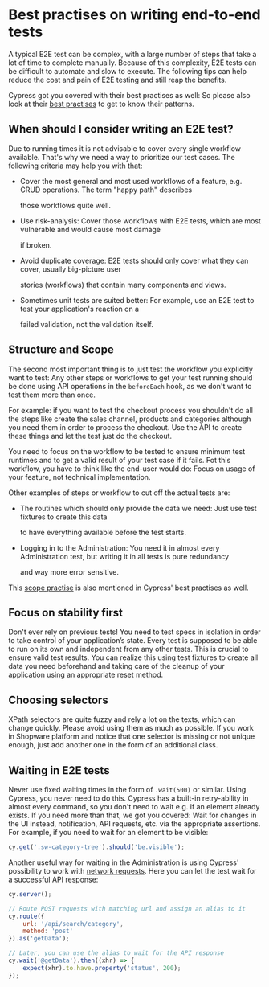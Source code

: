 # Best practises on writing end-to-end tests

A typical E2E test can be complex, with a large number of steps that take a lot of time to complete manually. Because of this complexity, E2E tests can be difficult to automate and slow to execute. The following tips can help reduce the cost and pain of E2E testing and still reap the benefits.

Cypress got you covered with their best practises as well: So please also look at their [best practises](https://docs.cypress.io/guides/references/best-practices.html) to get to know their patterns.

## When should I consider writing an E2E test?

Due to running times it is not advisable to cover every single workflow available. That's why we need a way to prioritize our test cases. The following criteria may help you with that:

* Cover the most general and most used workflows of a feature, e.g. CRUD operations. The term "happy path" describes

  those workflows quite well. 

* Use risk-analysis: Cover those workflows with E2E tests, which are most vulnerable and would cause most damage 

  if broken. 

* Avoid duplicate coverage: E2E tests should only cover what they can cover, usually big-picture user 

  stories \(workflows\) that contain many components and views. 

* Sometimes unit tests are suited better: For example, use an E2E test to test your application's reaction on a 

  failed validation, not the validation itself.

## Structure and Scope

The second most important thing is to just test the workflow you explicitly want to test: Any other steps or workflows to get your test running should be done using API operations in the `beforeEach` hook, as we don't want to test them more than once.

For example: if you want to test the checkout process you shouldn't do all the steps like create the sales channel, products and categories although you need them in order to process the checkout. Use the API to create these things and let the test just do the checkout.

You need to focus on the workflow to be tested to ensure minimum test runtimes and to get a valid result of your test case if it fails. Fot this workflow, you have to think like the end-user would do: Focus on usage of your feature, not technical implementation.

Other examples of steps or workflow to cut off the actual tests are:

* The routines which should only provide the data we need: Just use test fixtures to create this data 

  to have everything available before the test starts.

* Logging in to the Administration: You need it in almost every Administration test, but writing it in all tests is pure redundancy 

  and way more error sensitive.

This [scope practise](https://docs.cypress.io/guides/references/best-practices.html#Organizing-Tests-Logging-In-Controlling-State) is also mentioned in Cypress' best practises as well.

## Focus on stability first

Don't ever rely on previous tests! You need to test specs in isolation in order to take control of your application’s state. Every test is supposed to be able to run on its own and independent from any other tests. This is crucial to ensure valid test results. You can realize this using test fixtures to create all data you need beforehand and taking care of the cleanup of your application using an appropriate reset method.

## Choosing selectors

XPath selectors are quite fuzzy and rely a lot on the texts, which can change quickly. Please avoid using them as much as possible. If you work in Shopware platform and notice that one selector is missing or not unique enough, just add another one in the form of an additional class.

## Waiting in E2E tests

Never use fixed waiting times in the form of `.wait(500)` or similar. Using Cypress, you never need to do this. Cypress has a built-in retry-ability in almost every command, so you don't need to wait e.g. if an element already exists. If you need more than that, we got you covered: Wait for changes in the UI instead, notification, API requests, etc. via the appropriate assertions. For example, if you need to wait for an element to be visible:

```javascript
cy.get('.sw-category-tree').should('be.visible');
```

Another useful way for waiting in the Administration is using Cypress' possibility to work with [network requests](https://docs.cypress.io/guides/guides/network-requests.html). Here you can let the test wait for a successful API response:

```javascript
cy.server();

// Route POST requests with matching url and assign an alias to it
cy.route({
    url: '/api/search/category',
    method: 'post'
}).as('getData');

// Later, you can use the alias to wait for the API response
cy.wait('@getData').then((xhr) => {
    expect(xhr).to.have.property('status', 200);
});
```

